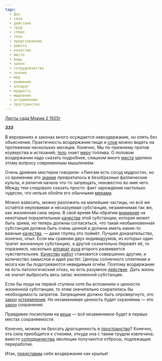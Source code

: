 ```yaml
---
tags:
  - Дух
  - сила
  - действие
  - труд
  - слово
  - тело
  - представление
  - работа
  - качество
  - место
  - вещь
  - закон
  - сотрудничество
  - знание
  - мер
  - внимание
  - аппарат
  - мудрость
  - мышление
  - устремление
  - пространство
---
```

[Листы сада Мории 2 1925г](https://127.0.0.1:4002/agni/1925)

___333___

В верованиях и законах много осуждается невоздержание, но опять без объяснения. Практичность воздержания пищи и [слов](../../../tags/#слово) можно видеть на протяжении нескольких месяцев. Конечно, Мы по-прежнему против изуверства и истязаний; [тело](../../../tags/#тело) знает [меру](../../../tags/#мер) топлива. О половом воздержании надо сказать подробнее, слишком много [места](../../../tags/#[место](../../../tags/#место)) уделено этому вопросу современным мышлением.   

Очень древние мистерии говорили: «Лингам есть сосуд мудрости», но со временем это [знание](../../../tags/#знание) превратилось в безобразные фаллические культы, и религия начала что-то запрещать, неизвестно во имя чего. Между тем следовало сказать просто: факт зарождения настолько чудесен, что нельзя обойти его обычными [мерами](../../../tags/#мер).   

Можно взвесить, можно разложить на малейшие частицы, но всё же остаётся неуловимая и несказуемая субстанция, незаменимая так же, как жизненная сила зерна. В своё время Мы обратим [внимание](../../../tags/#внимание) на некоторые поразительные [качества](../../../tags/#качество) этой субстанции, которая может быть зрима, но теперь должны согласиться, что такая необыкновенная субстанция должна быть очень ценной и должна иметь какие-то важные [качества](../../../tags/#качество), — даже глупец это поймёт. Лучшее доказательство, конечно, опыт. Если мы сравним двух индивидуумов, из которых один тратит жизненную субстанцию, а другой сознательно бережёт её, то поразимся, насколько [аппарат](../../../tags/#аппарат) [духа](../../../tags/#Дух) второго развивается чувствительнее. [Качество](../../../tags/#качество) [работ](../../../tags/#работа) становится совершенно другим, и количество замыслов и идей растёт. Центры солнечного сплетения и мозга как бы подогреваются невидимым огнём. Поэтому воздержание не есть патологический отказ, но есть разумное [действие](../../../tags/#действие). Дать жизнь не значит выбросить весь запас жизненной субстанции.   

Если бы люди на первой ступени хотя бы вспомнили о ценности жизненной субстанции, то этим значительно сократилась бы необходимость запретов. Запрещение должно быть опровергнуто, это [закон](../../../tags/#закон) [устремления](../../../tags/#устремление). Но незаменимая ценность будет охраняема — это [закон](../../../tags/#закон) сохранения.   

Правдивее посмотрим на [вещи](../../../tags/#вещь) — всё незаменимое будет в первых местах сохраняемости.   

Конечно, можем ли бросать драгоценность в [пространство](../../../tags/#пространство)? Конечно, эта сила приобщится к стихиям, откуда она с таким трудом извлечена; вместо [сотрудничества](../../../tags/#сотрудничество) эволюции получаются отбросы, подлежащие переработке.   

Итак, [представим](../../../tags/#представление) себе воздержание как крылья!   

